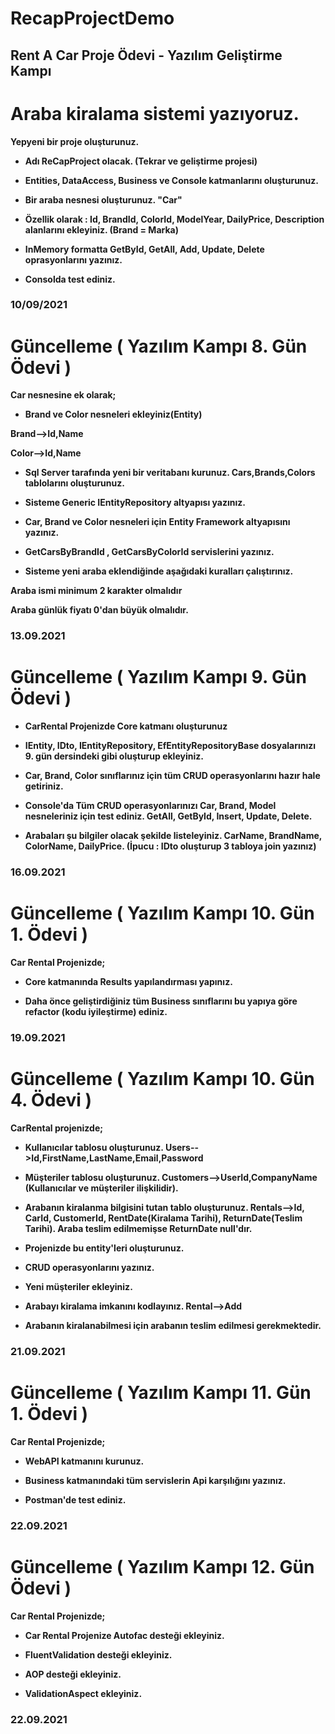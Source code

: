 # RecapProjectDemo
<h2>Rent A Car Proje Ödevi - Yazılım Geliştirme Kampı</h2>

# Araba kiralama sistemi yazıyoruz.
<b>  Yepyeni bir proje oluşturunuz. 
* Adı ReCapProject olacak. (Tekrar ve geliştirme projesi) 

* Entities, DataAccess, Business ve Console katmanlarını oluşturunuz. 

* Bir araba nesnesi oluşturunuz. "Car"

* Özellik olarak : Id, BrandId, ColorId, ModelYear, DailyPrice, Description alanlarını ekleyiniz. (Brand = Marka)

* InMemory formatta GetById, GetAll, Add, Update, Delete oprasyonlarını yazınız. 

* Consolda test ediniz. 

 <h3>10/09/2021</h3> 
 
</b>
 
# Güncelleme ( Yazılım Kampı 8. Gün Ödevi )

<b> Car nesnesine ek olarak;

* Brand ve Color nesneleri ekleyiniz(Entity)

Brand-->Id,Name

Color-->Id,Name

* Sql Server tarafında yeni bir veritabanı kurunuz. Cars,Brands,Colors tablolarını oluşturunuz.

* Sisteme Generic IEntityRepository altyapısı yazınız.

* Car, Brand ve Color nesneleri için Entity Framework altyapısını yazınız.

* GetCarsByBrandId , GetCarsByColorId servislerini yazınız.

* Sisteme yeni araba eklendiğinde aşağıdaki kuralları çalıştırınız.

Araba ismi minimum 2 karakter olmalıdır

Araba günlük fiyatı 0'dan büyük olmalıdır.

 <h3>13.09.2021</h3> 
</b>
 
# Güncelleme ( Yazılım Kampı 9. Gün Ödevi )
<b> 
 
* CarRental Projenizde Core katmanı oluşturunuz
 
* IEntity, IDto, IEntityRepository, EfEntityRepositoryBase dosyalarınızı 9. gün dersindeki gibi oluşturup ekleyiniz.
 
* Car, Brand, Color sınıflarınız için tüm CRUD operasyonlarını hazır hale getiriniz.
 
* Console'da Tüm CRUD operasyonlarınızı Car, Brand, Model nesneleriniz için test ediniz. GetAll, GetById, Insert, Update, Delete.
 
* Arabaları şu bilgiler olacak şekilde listeleyiniz. CarName, BrandName, ColorName, DailyPrice. (İpucu : IDto oluşturup 3 tabloya join yazınız)
 
 <h3>16.09.2021</h3>
</b>

# Güncelleme ( Yazılım Kampı 10. Gün 1. Ödevi )
<b> 
Car Rental Projenizde;

* Core katmanında Results yapılandırması yapınız.
 
* Daha önce geliştirdiğiniz tüm Business sınıflarını bu yapıya göre refactor (kodu iyileştirme) ediniz.
 
 <h3>19.09.2021</h3>
</b>

# Güncelleme ( Yazılım Kampı 10. Gün 4. Ödevi )
<b> 
CarRental projenizde;

* Kullanıcılar tablosu oluşturunuz. Users-->Id,FirstName,LastName,Email,Password
 
* Müşteriler tablosu oluşturunuz. Customers-->UserId,CompanyName (Kullanıcılar ve müşteriler ilişkilidir).
 
* Arabanın kiralanma bilgisini tutan tablo oluşturunuz. Rentals-->Id, CarId, CustomerId, RentDate(Kiralama Tarihi), ReturnDate(Teslim Tarihi). Araba teslim edilmemişse ReturnDate null'dır.
 
* Projenizde bu entity'leri oluşturunuz.
 
* CRUD operasyonlarını yazınız.
 
* Yeni müşteriler ekleyiniz.
 
* Arabayı kiralama imkanını kodlayınız. Rental-->Add
 
* Arabanın kiralanabilmesi için arabanın teslim edilmesi gerekmektedir.

 <h3>21.09.2021</h3>
</b>

# Güncelleme ( Yazılım Kampı 11. Gün 1. Ödevi )
<b> 
Car Rental Projenizde;

* WebAPI katmanını kurunuz.
 
* Business katmanındaki tüm servislerin Api karşılığını yazınız.
 
* Postman'de test ediniz.
 
 <h3>22.09.2021</h3>
</b>

# Güncelleme ( Yazılım Kampı 12. Gün Ödevi )
<b> 
Car Rental Projenizde; 
 
* Car Rental Projenize Autofac desteği ekleyiniz.
 
* FluentValidation desteği ekleyiniz.
 
* AOP desteği ekleyiniz.
 
* ValidationAspect ekleyiniz.
 
 <h3>22.09.2021</h3>
</b>
